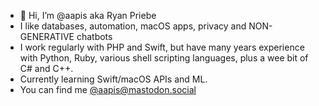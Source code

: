 - 👋 Hi, I’m @aapis aka Ryan Priebe
- I like databases, automation, macOS apps, privacy and NON-GENERATIVE chatbots
- I work regularly with PHP and Swift, but have many years experience with Python, Ruby, various shell scripting languages, plus a wee bit of C# and C++.
- Currently learning Swift/macOS APIs and ML.
- You can find me [@aapis@mastodon.social](https://mastodon.world/@aapis)

<!---
aapis/aapis is a ✨ special ✨ repository because its `README.md` (this file) appears on your GitHub profile.
You can click the Preview link to take a look at your changes.
--->

